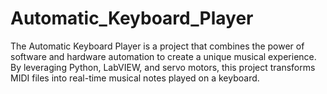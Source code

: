 # Automatic_Keyboard_Player
The Automatic Keyboard Player is a project that combines the power of software and hardware automation to create a unique musical experience. By leveraging Python, LabVIEW, and servo motors, this project transforms MIDI files into real-time musical notes played on a keyboard.
